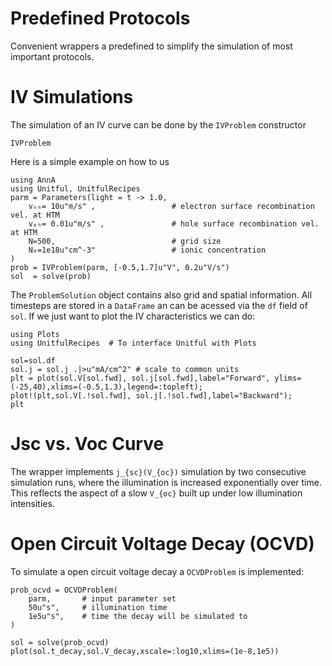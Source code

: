 # Predefined Protocols
Convenient wrappers a predefined to simplify the simulation of most important protocols.
# IV Simulations
The simulation of an IV curve can be done by the `IVProblem` constructor


```@docs
IVProblem
```
Here is a simple example on how to us
```@example iv
using AnnA
using Unitful, UnitfulRecipes
parm = Parameters(light = t -> 1.0,   
    vₙₕ= 10u"m/s" ,                 # electron surface recombination vel. at HTM
    vₚₕ= 0.01u"m/s" ,               # hole surface recombination vel. at HTM
    N=500,                          # grid size
    N₀=1e18u"cm^-3"                 # ionic concentration
)
prob = IVProblem(parm, [-0.5,1.7]u"V", 0.2u"V/s")
sol  = solve(prob)
```
The `ProblemSolution` object contains also grid and spatial information. All timesteps are stored in a `DataFrame` an can be acessed via the `df` field of `sol`.
If we just want to plot the IV characteristics we can do: 

```@example iv
using Plots
using UnitfulRecipes  # To interface Unitful with Plots

sol=sol.df
sol.j = sol.j .|>u"mA/cm^2" # scale to common units
plt = plot(sol.V[sol.fwd], sol.j[sol.fwd],label="Forward", ylims=(-25,40),xlims=(-0.5,1.3),legend=:topleft);
plot!(plt,sol.V[.!sol.fwd], sol.j[.!sol.fwd],label="Backward");
plt
```

# Jsc vs. Voc Curve
The wrapper implements ``j_{sc}(V_{oc})`` simulation by two consecutive simulation runs, where the illumination is increased exponentially over time. This reflects the aspect of a slow ``V_{oc}`` built up under low illumination intensities.


# Open Circuit Voltage Decay (OCVD)

To simulate a open circuit voltage decay a `OCVDProblem` is implemented:

```@example iv
prob_ocvd = OCVDProblem(
    parm,       # input parameter set
    50u"s",     # illumination time
    1e5u"s",    # time the decay will be simulated to
) 

sol = solve(prob_ocvd)  
plot(sol.t_decay,sol.V_decay,xscale=:log10,xlims=(1e-8,1e5))
```